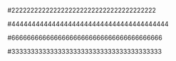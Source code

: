 #22222222222222222222222222222222222222


#444444444444444444444444444444444444444


#666666666666666666666666666666666666666


#333333333333333333333333333333333333333
